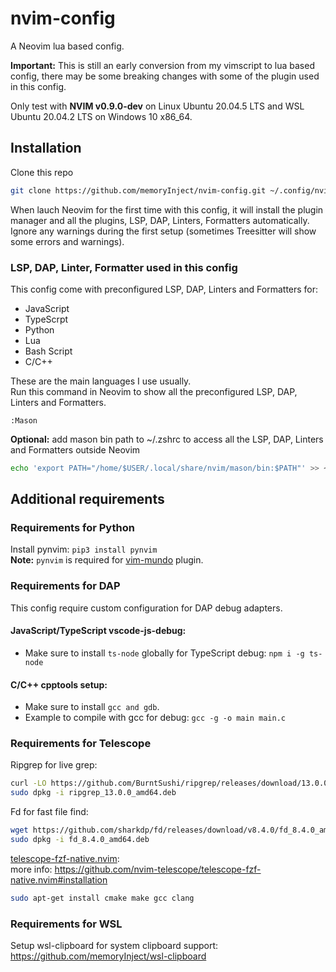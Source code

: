 # nvim-config

A Neovim lua based config.   

**Important:** This is still an early conversion from my vimscript to lua based config, there may be some breaking changes with some of the plugin used in this config. 

Only test with **NVIM v0.9.0-dev** on Linux Ubuntu 20.04.5 LTS and WSL Ubuntu 20.04.2 LTS on Windows 10 x86_64.


## Installation

Clone this repo

```bash
git clone https://github.com/memoryInject/nvim-config.git ~/.config/nvim
```

When lauch Neovim for the first time with this config, it will install the plugin manager and all the plugins, LSP, DAP, Linters, Formatters automatically. Ignore any warnings during the first setup (sometimes Treesitter will show some errors and warnings).

### LSP, DAP, Linter, Formatter used in this config

This config come with preconfigured LSP, DAP, Linters and Formatters for:
- JavaScript 
- TypeScrpt 
- Python 
- Lua 
- Bash Script
- C/C++    

These are the main languages I use usually.   
Run this command in Neovim to show all the  preconfigured LSP, DAP, Linters and Formatters.
```vimscript
:Mason
```

**Optional:**  add mason bin path to ~/.zshrc to access all the LSP, DAP, Linters and Formatters outside Neovim
```bash
echo 'export PATH="/home/$USER/.local/share/nvim/mason/bin:$PATH"' >> ~/.zshrc
```

## Additional requirements
### Requirements for Python  
Install pynvim: `pip3 install pynvim`    
**Note:** `pynvim` is required for [vim-mundo](https://github.com/simnalamburt/vim-mundo/) plugin. 

### Requirements for DAP
This config require custom configuration for DAP debug adapters.     

#### JavaScript/TypeScript vscode-js-debug:   
  - Make sure to install `ts-node` globally for TypeScript debug: `npm i -g ts-node`   

#### C/C++ cpptools setup:  
  - Make sure to install `gcc and gdb`.
  - Example to compile with gcc for debug: `gcc -g -o main main.c`  

### Requirements for Telescope

Ripgrep for live grep:
```bash
curl -LO https://github.com/BurntSushi/ripgrep/releases/download/13.0.0/ripgrep_13.0.0_amd64.deb
sudo dpkg -i ripgrep_13.0.0_amd64.deb
```

Fd for fast file find:
```bash
wget https://github.com/sharkdp/fd/releases/download/v8.4.0/fd_8.4.0_amd64.deb
sudo dpkg -i fd_8.4.0_amd64.deb
```

[telescope-fzf-native.nvim](https://github.com/nvim-telescope/telescope-fzf-native.nvim):    
more info: https://github.com/nvim-telescope/telescope-fzf-native.nvim#installation
```bash
sudo apt-get install cmake make gcc clang
```

### Requirements for WSL
Setup wsl-clipboard for system clipboard support: https://github.com/memoryInject/wsl-clipboard
